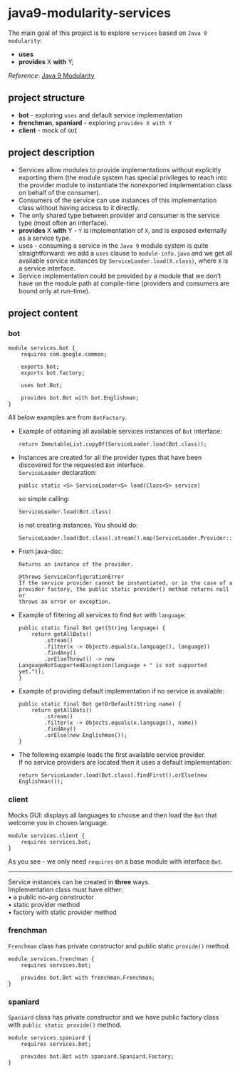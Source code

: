 # java9-modularity-services
The main goal of this project is to explore `services` based on `Java 9` 
`modularity`:  

* **uses**
* **provides** X **with** Y;

_Reference_: [Java 9 Modularity](https://www.amazon.com/Java-Modularity-Developing-Maintainable-Applications/dp/1491954167)  

## project structure
* **bot** - exploring `uses` and default service implementation
* **frenchman**, **spaniard** - exploring `provides X with Y`
* **client** - mock of `GUI`
## project description
* Services allow modules to provide implementations without explicitly 
exporting them (the module system has special privileges to reach into 
the provider module to instantiate the nonexported implementation class 
on behalf of the consumer).  
* Consumers of the service can use instances of this implementation 
class without having access to it directly.  
* The only shared type between provider and consumer is the service type 
(most often an interface).
* **provides** X **with** Y - `Y` is implementation of `X`, and is 
exposed externally as a service type.
* uses - consuming a service in the `Java 9` module system is quite 
straightforward: we add a `uses` clause to `module-info.java` and we get 
all available service instances by `ServiceLoader.load(X.class)`, where 
`X` is a service interface.
* Service implementation could be provided by a module that we don’t 
have on the module path at compile-time (providers and consumers are 
bound only at run-time).

## project content
### bot
```
module services.bot {
    requires com.google.common;

    exports bot;
    exports bot.factory;

    uses bot.Bot;
    
    provides bot.Bot with bot.Englishman;
}
```
All below examples are from `BotFactory`.  
* Example of obtaining all available services instances of `Bot` 
interface:
    ```
    return ImmutableList.copyOf(ServiceLoader.load(Bot.class));
    ```
* Instances are created for all the provider types that have been 
discovered for the requested `Bot` interface.  
    `ServiceLoader` declaration:
    ```
    public static <S> ServiceLoader<S> load(Class<S> service)
    ```
    so simple calling:
    ```
    ServiceLoader.load(Bot.class)
    ```
    is not creating instances. You should do:
    ```
    ServiceLoader.load(Bot.class).stream().map(ServiceLoader.Provider::get)
    ```
* From java-doc:
    ```
    Returns an instance of the provider.

    @throws ServiceConfigurationError
    If the service provider cannot be instantiated, or in the case of a 
    provider factory, the public static provider() method returns null or 
    throws an error or exception.
    ```
* Example of filtering all services to find `Bot` with `language`:
    ```
    public static final Bot get(String language) {
        return getAllBots()
            .stream()
            .filter(x -> Objects.equals(x.language(), language))
            .findAny()
            .orElseThrow(() -> new LanguageNotSupportedException(language + " is not supported yet."));
    }
    ```
* Example of providing default implementation if no service is available:
    ```
    public static final Bot getOrDefault(String name) {
        return getAllBots()
            .stream()
            .filter(x -> Objects.equals(x.language(), name))
            .findAny()
            .orElse(new Englishman());
    }
    ```
* The following example loads the first available service provider.  
    If no service providers are located then it uses a default 
    implementation:
    ```
    return ServiceLoader.load(Bot.class).findFirst().orElse(new Englishman());
    ```

### client
Mocks GUI: displays all languages to choose and then load the `Bot` that 
welcome you in chosen language.
```
module services.client {
    requires services.bot;
}
```
As you see - we only need `requires` on a base module with interface 
`Bot`.

___
Service instances can be created in **three** ways.  
Implementation class must have either:  
•	a public no-arg constructor  
•	static provider method  
•	factory with static provider method
### frenchman
`Frenchman` class has private constructor and public static `provide()` 
method.
```
module services.frenchman {
    requires services.bot;
    
    provides bot.Bot with frenchman.Frenchman;
}
```
### spaniard
`Spaniard` class has private constructor and we have public factory 
class with `public static provide()` method.
```
module services.spaniard {
    requires services.bot;

    provides bot.Bot with spaniard.Spaniard.Factory;
}
```